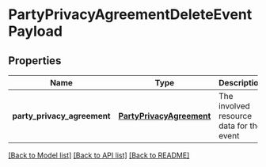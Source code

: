 # PartyPrivacyAgreementDeleteEventPayload

## Properties
Name | Type | Description | Notes
------------ | ------------- | ------------- | -------------
**party_privacy_agreement** | [**PartyPrivacyAgreement**](PartyPrivacyAgreement.md) | The involved resource data for the event | [optional] 

[[Back to Model list]](../README.md#documentation-for-models) [[Back to API list]](../README.md#documentation-for-api-endpoints) [[Back to README]](../README.md)


